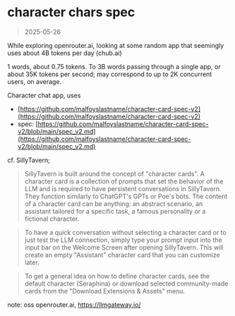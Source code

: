 # character chars spec

> 2025-05-26

While exploring openrouter.ai, looking at some random app that seemingly uses
about 4B tokens per day (chub.ai)

1 words, about 0.75 tokens. To 3B words passing through a single app, or about
35K tokens per second; may correspond to up to 2K concurrent users, on average.

Character chat app, uses

* [https://github.com/malfoyslastname/character-card-spec-v2](https://github.com/malfoyslastname/character-card-spec-v2)
* spec: [https://github.com/malfoyslastname/character-card-spec-v2/blob/main/spec_v2.md](https://github.com/malfoyslastname/character-card-spec-v2/blob/main/spec_v2.md)


cf. SillyTavern;

> SillyTavern is built around the concept of "character cards". A character
> card is a collection of prompts that set the behavior of the LLM and is
> required to have persistent conversations in SillyTavern. They function
> similarly to ChatGPT's GPTs or Poe's bots. The content of a character card
> can be anything: an abstract scenario, an assistant tailored for a specific
> task, a famous personality or a fictional character.

> To have a quick conversation without selecting a character card or to just
> test the LLM connection, simply type your prompt input into the input bar on
> the Welcome Screen after opening SillyTavern. This will create an empty
> "Assistant" character card that you can customize later.

> To get a general idea on how to define character cards, see the default
> character (Seraphina) or download selected community-made cards from the
> "Download Extensions & Assets" menu.

note: oss openrouter.ai, https://llmgateway.io/


